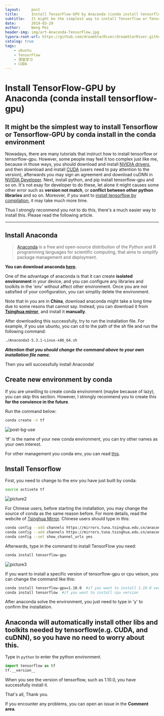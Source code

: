 ```yaml
---
layout:     post
title:      Install TensorFlow-GPU by Anaconda (conda install tensorflow-gpu)
subtitle:   It might be the simplest way to install Tensorflow or Tensorflow-GPU by conda install in the conda environment
date:       2019-03-29
author:     Wang Pei
header-img: img/art-Anaconda-TensorFlow.jpg
typora-root-url: https://github.com/dreamStarRiver/dreamStarRiver.github.io/raw/master/
catalog: true
tags:
    - ubuntu
    - TensorFlow
    - 深度学习
    - CUDA
---
```



# Install TensorFlow-GPU by Anaconda (conda install tensorflow-gpu)

It might be the simplest way to install Tensorflow or Tensorflow-GPU by conda install in the conda environment  
--

Nowadays, there are many tutorials that instruct how to install tensorflow or tensorflow-gpu. However, some people may feel it too complex just like me, because in those ways, you should download and install [NVIDIA drivers](https://www.nvidia.com/Download/index.aspx?lang=en-us), and then download and install [CUDA](https://developer.nvidia.com/cuda-downloads) (users need to pay attention to the version), afterwards you may sign an agreement and download cuDNN in [NVIDIA Developer](https://developer.nvidia.com/cudnn). Next, install python, and pip install tensorflow-gpu and so on. It's not esay for developer to do these, let alone it might causes some other error such as **version not match**, or **conflict between other python libraries** and so on. Moreover, if you want to [install tensorflow by compilation](https://www.tensorflow.org/install/gpu), it may take much more time.  

Thus I strongly reconmend you not to do this, there's a much easier way to install this. Please read the following article.

---

## Install Anaconda
>[Anaconda](https://www.anaconda.com/) is a free and open-source distribution of the Python and R programming languages for scientific computing, that aims to simplify package management and deployment.   

**You can download anaconda [here](https://www.anaconda.com/distribution/#download-section).**

One of the advantage of anaconda is that it can create **isolated environment** in your device, and you can configure any libraries and toolkits in the 'env' without affect other environment. Once you are nor satisfied of your configuration, you can simplily delete the environment.

Note that in you are in **China**, download anaconda might take a long time due to some resons that cannot say. Instead, you can download it from [**Tsinghua mirror**](https://mirror.tuna.tsinghua.edu.cn/help/anaconda/), and install it **manually**.  

After downloading this successfully, try to run the installation file.
For example, if you use ubuntu, you can cd to the path of the sh file and run the following command:

```bash
./Anaconda3-5.3.1-Linux-x86_64.sh
```
***Attention that you should change the command above to your own installation file name.***

Then you will successfully install Anaconda!

## Create new environment by conda

If you are unwilling to create conda environment (maybe because of lazy), you can skip this section. However, I strongly reconmend you to create this **for the convience in the future**.  

Run the command below:
```bash
conda create -n tf
```
![post-bg-use](https://github.com/dreamStarRiver/dreamStarRiver.github.io/raw/master/img/post-bg-use.jpg)





'tf' is the name of your new conda environment, you can try other names as your own interest.

For other management you conda env, you can read [this](https://conda.io/projects/conda/en/latest/user-guide/tasks/manage-environments.html?highlight=environment).

## Install Tensorflow

First, you need to change to the env you have just built by conda:
```bash
source activete tf
```
![picture2](/img/20190328post2.jpg)  

For Chinese users, before starting the installation, you may change the source of conda as the same reason before. For more details, read the webcite of [Tsinghua Mirror](https://mirror.tuna.tsinghua.edu.cn/help/anaconda/).
Chinese users should type in this:
```bash
conda config --add channels https://mirrors.tuna.tsinghua.edu.cn/anaconda/pkgs/free/
conda config --add channels https://mirrors.tuna.tsinghua.edu.cn/anaconda/pkgs/main/
conda config --set show_channel_urls yes
```


Afterwards, type in the command to install TensorFlow you need:
```bash
conda install tensorflow-gpu
```
![picture3](/img/20190328post3.jpg)  

If you want to install a specific version of tensorflow-gpu or cpu veison, you can change the command like this:
```bash
conda install tensorflow-gpu=1.10.0  #if you want to install 1.10.0 version
conda install tensorflow  #if you want to install cpu version
```
After anaconda solve the environment, you just need to type in 'y' to confirm the installation.  

Anaconda will **automatically** install other libs and toolkits needed by tensorflow(e.g. CUDA, and cuDNN), so you have no need to worry about this.
--

Type in `python` to enter the python environment.
```python
import tensorflow as tf
tf.__version__
```
When you see the version of tensorflow, such as 1.10.0, you have successfully install it.

That's all, Thank you.

If you encounter any problems, you can open an issue in the **Comment area**.
